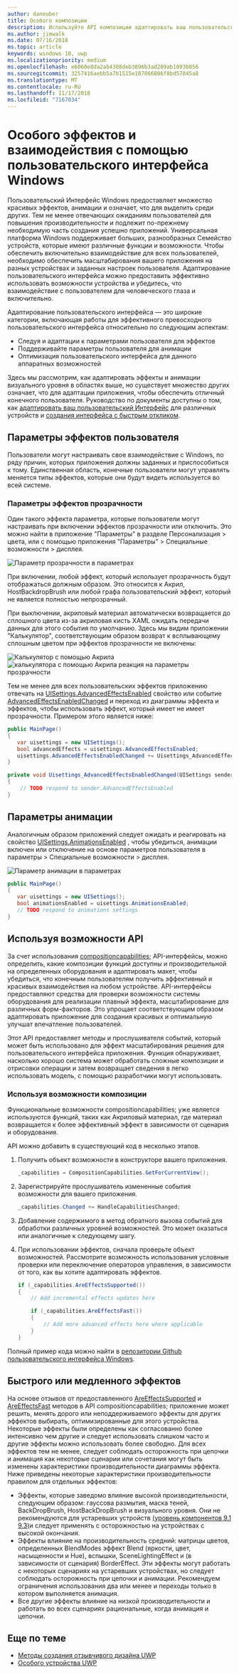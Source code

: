 ```yaml
---
author: daneuber
title: Особого композиции
description: Используйте API композиции адаптировать ваш пользовательский Интерфейс, оптимизировать производительность и параметры пользователя и характеристики устройства.
ms.author: jimwalk
ms.date: 07/16/2018
ms.topic: article
keywords: windows 10, uwp
ms.localizationpriority: medium
ms.openlocfilehash: e6060e8da2ab4308deb3896b3ad209ab1093b056
ms.sourcegitcommit: 3257416aebb5a7b1515e107866806f8bd57845a8
ms.translationtype: MT
ms.contentlocale: ru-RU
ms.lasthandoff: 11/17/2018
ms.locfileid: "7167034"
---
```

# <a name="tailoring-effects--experiences-using-windows-ui"></a>Особого эффектов и взаимодействия с помощью пользовательского интерфейса Windows

Пользовательский Интерфейс Windows предоставляет множество красивых эффектов, анимации и означает, что для выделить среди других. Тем не менее отвечающих ожиданиям пользователей для повышения производительности и подлежит по-прежнему необходимую часть создания успешно приложений. Универсальная платформа Windows поддерживает больших, разнообразных Семейство устройств, которые имеют различные функции и возможности. Чтобы обеспечить включительно взаимодействие для всех пользователей, необходимо обеспечить масштабирования вашего приложения на разных устройствах и заданных настроек пользователя. Адаптирование пользовательского интерфейса можно предоставить эффективно использовать возможности устройства и убедитесь, что взаимодействие с пользователем для человеческого глаза и включительно.

Адаптирование пользовательского интерфейса — это широкие категории, включающая работы для эффективного превосходного пользовательского интерфейса относительно по следующим аспектам:

- Следуя и адаптации к параметрами пользователя для эффектов
- Поддерживайте параметры пользователя для анимации
- Оптимизация пользовательского интерфейса для данного аппаратных возможностей

Здесь мы рассмотрим, как адаптировать эффекты и анимации визуального уровня в областях выше, но существует множество других означает, что для адаптации приложения, чтобы обеспечить отличный конечного пользователя. Руководство по документы доступны о том, как [адаптировать ваш пользовательский Интерфейс](/design/layout/screen-sizes-and-breakpoints-for-responsive-design.md) для различных устройств и [создания интерфейса с быстрым откликом](/design/layout/responsive-design.md).

## <a name="user-effects-settings"></a>Параметры эффектов пользователя

Пользователи могут настраивать свое взаимодействие с Windows, по ряду причин, которых приложения должны заданных и приспособиться к тому. Единственная область, конечные пользователи могут управлять меняется типы эффектов, которые они будут видеть используется во всей системе.

### <a name="transparency-effects-settings"></a>Параметры эффектов прозрачности

Один такого эффекта параметра, которые пользователи могут настраивать при включении эффектов прозрачности или отключить. Это можно найти в приложение "Параметры" в разделе Персонализация > цвета, или с помощью приложения "Параметры" > Специальные возможности > дисплея.

![Параметр прозрачности в параметрах](images/tailoring-transparency-setting.png)

При включении, любой эффект, который использует прозрачность будут отображаться должным образом. Это относится к Акрил, HostBackdropBrush или любой графа пользовательский эффект, который не является полностью непрозрачный.

При выключении, акриловый материал автоматически возвращается до сплошного цвета из-за акриловая кисть XAML ожидать передачи данных для этого события по умолчанию. Здесь мы видим приложении "Калькулятор", соответствующим образом возврат к всплывающему сплошным цветом при эффектов прозрачности не включены:

![Калькулятор с помощью Акрила](images/tailoring-acrylic.png)
![калькулятора с помощью Акрила реакция на параметры прозрачности](images/tailoring-acrylic-fallback.png)

Тем не менее для всех пользовательских эффектов приложению отвечать на [UISettings.AdvancedEffectsEnabled](https://docs.microsoft.com/uwp/api/windows.ui.viewmanagement.uisettings.advancedeffectsenabledchanged) свойство или событие [AdvancedEffectsEnabledChanged](https://docs.microsoft.com/uwp/api/windows.ui.viewmanagement.uisettings.advancedeffectsenabledchanged) и переход из диаграммы эффекта и эффектов, чтобы использовать эффект, который имеет не имеет прозрачности. Примером этого является ниже:

```cs
public MainPage()
{
   var uisettings = new UISettings();
   bool advancedEffects = uisettings.AdvancedEffectsEnabled;
   uisettings.AdvancedEffectsEnabledChanged += Uisettings_AdvancedEffectsEnabledChanged;
}

private void Uisettings_AdvancedEffectsEnabledChanged(UISettings sender, object args)
{
    // TODO respond to sender.AdvancedEffectsEnabled
}
```

## <a name="animations-settings"></a>Параметры анимации

Аналогичным образом приложений следует ожидать и реагировать на свойство [UISettings.AnimationsEnabled](https://docs.microsoft.com/uwp/api/windows.ui.viewmanagement.uisettings.animationsenabled) , чтобы убедиться, анимации включен или отключение на основе параметров пользователя в параметры > Специальные возможности > дисплея.

![Параметр анимации в параметрах](images/tailoring-animations-setting.png)

```cs
public MainPage()
{
   var uisettings = new UISettings();
   bool animationsEnabled = uisettings.AnimationsEnabled;
   // TODO respond to animations settings
}

```

## <a name="leveraging-the-capabilities-api"></a>Используя возможности API

За счет использования [compositioncapabilities;](/uwp/api/windows.ui.composition.compositioncapabilities) API-интерфейсы, можно определить, какие композиции функций доступны и производительной на определенных оборудования и адаптировать макет, чтобы убедиться, что конечным пользователям получить эффективный и красивых взаимодействия на любом устройстве. API-интерфейсы предоставляют средства для проверки возможности системы оборудования для реализации плавный эффекта, масштабирование для различных форм-факторов. Это упрощает соответствующим образом адаптировать приложение для создания красивых и оптимальную улучшат впечатление пользователей.

Этот API предоставляет методы и прослушивателя событий, который может быть использовано для эффект масштабирования решения для пользовательского интерфейса приложения. Функция обнаруживает, насколько хорошо система может обработать сложные композиции и отрисовки операции и затем возвращает сведения в легко использовать модель, с помощью разработчики могут использовать.

### <a name="using-composition-capabilities"></a>Используя возможности композиции

Функциональные возможности compositioncapabilities; уже является используются функций, таких как Акриловый материал, где материал возвращается к более эффективный эффект в зависимости от сценария и оборудования.

API можно добавить в существующий код в несколько этапов.

1. Получить объект возможности в конструкторе вашего приложения.

    ```cs
    _capabilities = CompositionCapabilities.GetForCurrentView();
    ```

1. Зарегистрируйте прослушиватель измененные события возможности для вашего приложения.

    ```cs
    _capabilities.Changed += HandleCapabilitiesChanged;
    ```

1. Добавление содержимого в метод обратного вызова событий для обработки различных уровней возможностей. Это может оказаться или аналогичные к следующему шагу.
1. При использовании эффектов, сначала проверьте объект возможностей. Рассмотрите возможность использования условные проверки или переключение операторов управления, в зависимости от того, как вы хотите адаптировать эффектов.

    ```cs
    if (_capabilities.AreEffectsSupported())
    {
        // Add incremental effects updates here

        if (_capabilities.AreEffectsFast())
        {
            // Add more advanced effects here where applicable
        }
    }
    ```

Полный пример кода можно найти в [репозитории Github пользовательского интерфейса Windows](https://github.com/Microsoft/WindowsUIDevLabs/tree/master/SampleGallery/Samples/SDK%2015063/CompCapabilities).

## <a name="fast-vs-slow-effects"></a>Быстрого или медленного эффектов

На основе отзывов от предоставленного [AreEffectsSupported](/uwp/api/windows.ui.composition.compositioncapabilities.areeffectssupported) и [AreEffectsFast](/uwp/api/windows.ui.composition.compositioncapabilities.areeffectsfast) методов в API compositioncapabilities; приложение может решить, менять дорого или неподдерживаемого эффекты для других эффектов выбирать, оптимизированные для этого устройства. Некоторые эффекты были определены как согласованно более интенсивно чем другие и следует использовать слишком часто и другие эффекты можно использовать более свободно. Для всех эффектов тем не менее, следует соблюдать осторожность при цепочки и анимация как некоторые сценарии или сочетания могут быть изменены характеристики производительности диаграммы эффекта. Ниже приведены некоторые характеристики производительности правилом для отдельных эффектов:

- Эффекты, которые заведомо влияние высокой производительности, следующим образом: гауссова размытия, маска теней, BackDropBrush, HostBackDropBrush и визуального уровня. Они не рекомендуются для устаревших устройств [(уровень компонентов 9.1 9.3)](https://msdn.microsoft.com/library/windows/desktop/ff476876(v=vs.85).aspx)и следует применять с осторожностью на устройствах с высокой окончания.
- Эффекты влияние на производительность средний: матрицы цветов, определенных BlendModes эффект Blend (яркости, цвет, насыщенности и Hue), вспышки, SceneLightingEffect и (в зависимости от сценария) BorderEffect. Эти эффекты могут работать с некоторых сценариях на устаревших устройствах, но следует соблюдать осторожность при цепочки и анимации. Рекомендуем ограничения использования два или менее и переходы только в котором выполняется анимация.
- Все другие эффекты влияние на низкой производительности и работать во всех сценариях рациональные, когда анимация и цепочки.

## <a name="related-articles"></a>Еще по теме

- [Методы создания отзывчивого дизайна UWP](https://docs.microsoft.com/windows/uwp/design/layout/responsive-design)
- [Особого устройства UWP](https://docs.microsoft.com/windows/uwp/design/layout/screen-sizes-and-breakpoints-for-responsive-design)
